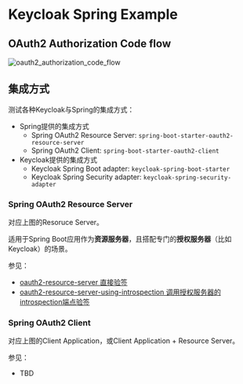 # Keycloak Spring Example

## OAuth2 Authorization Code flow

![oauth2_authorization_code_flow](https://www.baeldung.com/wp-content/uploads/2020/08/AuthCodeFlowSequenceDiagram-1.png)

## 集成方式
测试各种Keycloak与Spring的集成方式：
- Spring提供的集成方式
    - Spring OAuth2 Resource Server: `spring-boot-starter-oauth2-resource-server`
    - Spring OAuth2 Client: `spring-boot-starter-oauth2-client`
- Keycloak提供的集成方式
    - Keycloak Spring Boot adapter: `keycloak-spring-boot-starter`
    - Keycloak Spring Security adapter: `keycloak-spring-security-adapter`

### Spring OAuth2 Resource Server

对应上图的Resoruce Server。

适用于Spring Boot应用作为**资源服务器**，且搭配专门的**授权服务器**（比如Keycloak）的场景。


参见：
- [oauth2-resource-server 直接验签](./oauth2-resource-server)
- [oauth2-resource-server-using-introspection 调用授权服务器的introspection端点验签](./oauth2-resource-server-using-introspection)

### Spring OAuth2 Client

对应上图的Client Application，或Client Application + Resource Server。

参见：
- TBD